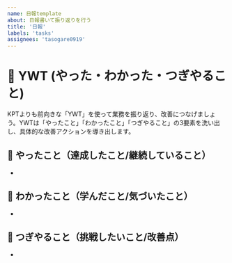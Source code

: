 ```yaml
---
name: 日報template
about: 日報書いて振り返りを行う
title: '日報'
labels: 'tasks' 
assignees: 'tasogare0919'
---
```


# 📝 YWT (やった・わかった・つぎやること)
KPTよりも前向きな「YWT」を使って業務を振り返り、改善につなげましょう。YWTは「やったこと」「わかったこと」「つぎやること」の3要素を洗い出し、具体的な改善アクションを導き出します。

## 🎉 やったこと（達成したこと/継続していること）
- 

## 🧠 わかったこと（学んだこと/気づいたこと）
- 

## 🚀 つぎやること（挑戦したいこと/改善点）
- 
